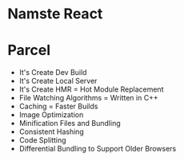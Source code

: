 # Namste React 

# Parcel
- It's Create Dev Build
- It's Create Local Server
- It's Create HMR = Hot Module Replacement
- File Watching Algorithms = Written in C++
- Caching = Faster Builds
- Image Optimization
- Minification Files and Bundling
- Consistent Hashing
- Code Splitting
- Differential Bundling to Support Older Browsers